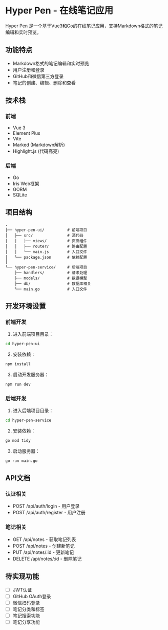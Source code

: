 # Hyper Pen - 在线笔记应用

Hyper Pen 是一个基于Vue3和Go的在线笔记应用，支持Markdown格式的笔记编辑和实时预览。

## 功能特点

- Markdown格式的笔记编辑和实时预览
- 用户注册和登录
- GitHub和微信第三方登录
- 笔记的创建、编辑、删除和查看

## 技术栈

### 前端
- Vue 3
- Element Plus
- Vite
- Marked (Markdown解析)
- Highlight.js (代码高亮)

### 后端
- Go
- Iris Web框架
- GORM
- SQLite

## 项目结构

```
.
├── hyper-pen-ui/          # 前端项目
│   ├── src/               # 源代码
│   │   ├── views/         # 页面组件
│   │   ├── router/        # 路由配置
│   │   └── main.js        # 入口文件
│   └── package.json       # 依赖配置
│
└── hyper-pen-service/     # 后端项目
    ├── handlers/          # 请求处理
    ├── models/            # 数据模型
    ├── db/                # 数据库相关
    └── main.go            # 入口文件
```

## 开发环境设置

### 前端开发

1. 进入前端项目目录：
```bash
cd hyper-pen-ui
```

2. 安装依赖：
```bash
npm install
```

3. 启动开发服务器：
```bash
npm run dev
```

### 后端开发

1. 进入后端项目目录：
```bash
cd hyper-pen-service
```

2. 安装依赖：
```bash
go mod tidy
```

3. 启动服务器：
```bash
go run main.go
```

## API文档

### 认证相关

- POST /api/auth/login - 用户登录
- POST /api/auth/register - 用户注册

### 笔记相关

- GET /api/notes - 获取笔记列表
- POST /api/notes - 创建新笔记
- PUT /api/notes/:id - 更新笔记
- DELETE /api/notes/:id - 删除笔记

## 待实现功能

- [ ] JWT认证
- [ ] GitHub OAuth登录
- [ ] 微信扫码登录
- [ ] 笔记分类和标签
- [ ] 笔记搜索功能
- [ ] 笔记分享功能 